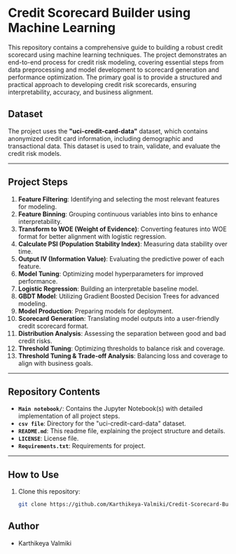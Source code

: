 # Credit Scorecard Builder using Machine Learning

This repository contains a comprehensive guide to building a robust credit scorecard using machine learning techniques. The project demonstrates an end-to-end process for credit risk modeling, covering essential steps from data preprocessing and model development to scorecard generation and performance optimization. The primary goal is to provide a structured and practical approach to developing credit risk scorecards, ensuring interpretability, accuracy, and business alignment.

## **Dataset**
The project uses the **"uci-credit-card-data"** dataset, which contains anonymized credit card information, including demographic and transactional data. This dataset is used to train, validate, and evaluate the credit risk models.

---

## **Project Steps**
1. **Feature Filtering**: Identifying and selecting the most relevant features for modeling.
2. **Feature Binning**: Grouping continuous variables into bins to enhance interpretability.
3. **Transform to WOE (Weight of Evidence)**: Converting features into WOE format for better alignment with logistic regression.
4. **Calculate PSI (Population Stability Index)**: Measuring data stability over time.
5. **Output IV (Information Value)**: Evaluating the predictive power of each feature.
6. **Model Tuning**: Optimizing model hyperparameters for improved performance.
7. **Logistic Regression**: Building an interpretable baseline model.
8. **GBDT Model**: Utilizing Gradient Boosted Decision Trees for advanced modeling.
9. **Model Production**: Preparing models for deployment.
10. **Scorecard Generation**: Translating model outputs into a user-friendly credit scorecard format.
11. **Distribution Analysis**: Assessing the separation between good and bad credit risks.
12. **Threshold Tuning**: Optimizing thresholds to balance risk and coverage.
13. **Threshold Tuning & Trade-off Analysis**: Balancing loss and coverage to align with business goals.

---

## **Repository Contents**
- **`Main notebook/`**: Contains the Jupyter Notebook(s) with detailed implementation of all project steps.
- **`csv file`**: Directory for the "uci-credit-card-data" dataset.
- **`README.md`**: This readme file, explaining the project structure and details.
- **`LICENSE`**: License file.
- **`Requirements.txt`**: Requirements for project.

---

## **How to Use**
1. Clone this repository:
   ```bash
   git clone https://github.com/Karthikeya-Valmiki/Credit-Scorecard-Builder-using-ML.git


## Author
- Karthikeya Valmiki
